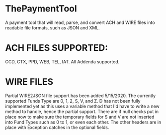 # ThePaymentTool
A payment tool that will read, parse, and convert ACH and WIRE files into readable file formats, such as JSON and XML.
# ACH FILES SUPPORTED:
CCD, CTX, PPD, WEB, TEL, IAT. All Addenda supported.
# WIRE FILES
Partial WIRE2JSON file support has been added 5/15/2020.
The currently supported Funds Type are 0, 1, 2, S, V, and Z. D has not been fully implemented yet as this uses a variable method that I'd have to write a new method to handle, hence the partial support.
There are if null checks put in place now to make sure the temporary fields for S and V are not inserted into Fund Types such as 0 to 1, or even each other.
The other headers are in place with Exception catches in the optional fields.
